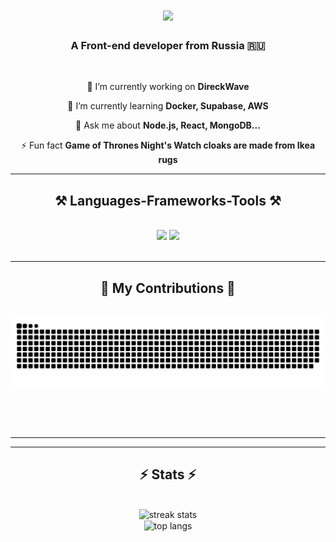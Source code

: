 <h1 align="center">
    <img src="https://readme-typing-svg.herokuapp.com/?font=Righteous&size=35&center=true&vCenter=true&width=500&height=70&duration=4000&lines=Hi+There!+👋;+I'm+Muslim+Ismailov!;" />
</h1>

<h3 align="center">A Front-end developer from Russia 🇷🇺</h3>

<br/>

<div align="center">
 
 🔭 I’m currently working on **DireckWave**
 
 🌱 I’m currently learning **Docker, Supabase, AWS**

💬 Ask me about **Node.js, React, MongoDB...**

⚡ Fun fact **Game of Thrones Night's Watch cloaks are made from Ikea rugs**

 </div>

 <hr/>
 
<h2 align="center">⚒️ Languages-Frameworks-Tools ⚒️</h2>
<br/>
<div align="center">
    <img src="https://skillicons.dev/icons?i=react,bootstrap,mui,html,css,vscode,github,figma,tailwind,git,r" />
    <img src="https://skillicons.dev/icons?i=nodejs,python,javascript,typescript,express,firebase,mongodb,c,java,nextjs,mysql,flask" /><br>
</div>

<br/>
<hr/>

<div align="center">
  <h2>🐍 My Contributions 🐍</h2>
  <br>
  <img alt="snake eating my contributions" src="https://raw.githubusercontent.com/salesp07/salesp07/output/github-contribution-grid-snake.svg" />
  
  <br/><br/><br/>
</div>

<hr/>

<hr/>

<h2 align="center">⚡ Stats ⚡</h2>
<br>
<div align=center>
  <img width=390 src="https://github-readme-streak-stats-stats.vercel.app/?user=Frlwee&count_private=true&theme=react&border_radius=10" alt="streak stats"/>
  <br/>
  <img width=325 align="center" src="https://streak-stats.demolab.com/api/top-langs/?username=Frlwee&hide=HTML&langs_count=8&layout=compact&theme=react&border_radius=10&size_weight=0.5&count_weight=0.5&exclude_repo=github-readme-stats" alt="top langs" />
</div>

<br/><br/>
